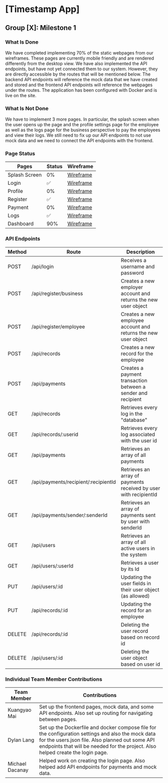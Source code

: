 # [Timestamp App]
## Group [X]: Milestone 1

### What Is Done
We have completed implementing 70% of the static webpages from our wireframes. These pages are currently mobile friendly and are rendered differently from the desktop view. We have also implemented the API endpoints, but have not yet connected them to our system. However, they are directly accessible by the routes that will be mentioned below. The backend API endpoints will reference the mock data that we have created and stored and the frontend API endpoints will reference the webpages under the routes. The application has been configured with Docker and is live on the site.

### What Is Not Done
We have to implement 3 more pages. In particular, the splash screen when the user opens up the page and the profile settings page for the employee as well as the logs page for the business perspective to pay the employees and view their logs. We still need to fix up our API endpoints to not use mock data and we need to connect the API endpoints with the frontend. 

### Page Status
Pages   | Status | Wireframe
------- | ------ | ---------
Splash Screen | 0% | [Wireframe](https://github.ncsu.edu/engr-csc342/csc342-2023Fall-GroupX/blob/main/Proposal/Wireframes/splash_login_signin.png) 
Login   | ✅   | [Wireframe](https://github.ncsu.edu/engr-csc342/csc342-2023Fall-GroupX/blob/main/Proposal/Wireframes/splash_login_signin.png) 
Profile | 0%     | [Wireframe](https://github.ncsu.edu/engr-csc342/csc342-2023Fall-GroupX/blob/main/Proposal/Wireframes/timestamp_logs_settings.png)
Register   | ✅     |  [Wireframe](https://github.ncsu.edu/engr-csc342/csc342-2023Fall-GroupX/blob/main/Proposal/Wireframes/splash_login_signin.png) 
Payment | 0%     | [Wireframe](https://github.ncsu.edu/engr-csc342/csc342-2023Fall-GroupX/blob/main/Proposal/Wireframes/timestamp_business.png)
Logs   |  ✅    | [Wireframe](https://github.ncsu.edu/engr-csc342/csc342-2023Fall-GroupX/blob/main/Proposal/Wireframes/timestamp_logs_settings.png)
Dashboard  | 90%    | [Wireframe](https://github.ncsu.edu/engr-csc342/csc342-2023Fall-GroupX/blob/main/Proposal/Wireframes/All%20Mobile%20Wireframes.png)

### API Endpoints
Method | Route                 | Description
------ | --------------------- | ---------
POST | /api/login              | Receives a username and password
POST | /api/register/business           | Creates a new employer account and returns the new user object
POST | /api/register/employee           | Creates a new employee account and returns the new user object
POST | /api/records | Creates a new record for the employee
POST | /api/payments | Creates a payment transaction between a sender and recipient
GET  | /api/records | Retrieves every log in the "database"
GET  | /api/records/:userid | Retrieves every log associated with the user id
GET  | /api/payments | Retrieves an array of all payments
GET  | /api/payments/recipient/:recipientId | Retrieves an array of payments received by user with recipientId
GET  | /api/payments/sender/:senderId | Retrieves an array of payments sent by user with senderId
GET  | /api/users              | Retrieves an array of all active users in the system
GET  | /api/users/:userId      | Retrieves a user by its Id
PUT  | /api/users/:id | Updating the user fields in their user object (as allowed)
PUT  | /api/records/:id | Updating the record for an employee
DELETE | /api/records/:id | Deleting the user record based on record id
DELETE | /api/users/:id | Deleting the user object based on user id


### Individual Team Member Contributions
Team Member | Contributions
------------|--------------
Kuangyao Mai | Set up the frontend pages, mock data, and some API endpoints. Also set up routing for navigating between pages.
Dylan Lang | Set up the Dockerfile and docker compose file for the configuration settings and also the mock data for the users.json file. Also planned out some API endpoints that will be needed for the project. Also helped create the login page.
Michael Dacanay | Helped work on creating the login page. Also helped add API endpoints for payments and mock data.
